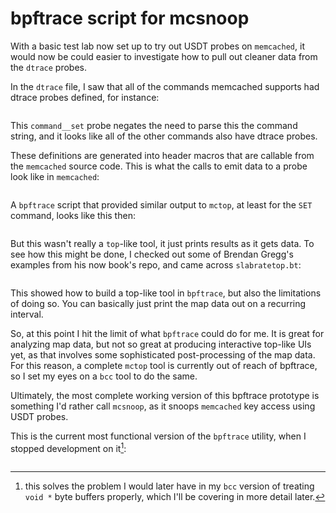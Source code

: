 # bpftrace script for mcsnoop

With a basic test lab now set up to try out USDT probes on `memcached`, it
would now be could easier to investigate how to pull out cleaner data from the
`dtrace` probes.

In the `dtrace` file, I saw that all of the commands memcached supports had
dtrace probes defined, for instance:

```{.c include=src/memcached/memcached_dtrace.d startLine=205 endLine=214}
```

This `command__set` probe negates the need to parse this the command string,
and it looks like all of the other commands also have dtrace probes.

These definitions are generated into header macros that are callable from the
`memcached` source code. This is what the calls to emit data to a probe look
like in `memcached`:

```{.c include=src/memcached/memcached.c startLine=1358 endLine=1386}
```

A `bpftrace` script that provided similar output to `mctop`, at least for the
`SET` command, looks like this then:

```{.awk include=src/mcsnoop-orig.bt}
```

But this wasn't really a `top`-like tool, it just prints results as it gets
data. To see how this might be done, I checked out some of Brendan Gregg's
examples from his now book's repo, and came across `slabratetop.bt`:

```{.awk include=src/bpf-perf-tools-book/originals/Ch14_Kernel/slabratetop.bt startLine=16 endLine=35}
```

This showed how to build a top-like tool in `bpftrace`, but also the
limitations of doing so. You can basically just print the map data out on a
recurring interval.

So, at this point I hit the limit of what `bpftrace` could do for me.
It is great for analyzing map data, but not so great at producing interactive
top-like UIs yet, as that involves some sophisticated post-processing of the
map data. For this reason, a complete `mctop` tool is currently out of reach of
bpftrace, so I set my eyes on a `bcc` tool to do the same.

Ultimately, the most complete working version of this bpftrace prototype is
something I'd rather call `mcsnoop`, as it snoops `memcached` key access using
USDT probes.

This is the current most functional version of the `bpftrace` utility, when
 I stopped development on it[^18]:

```{.awk include=src/mcsnoop-working.bt}
```

[^18]: this solves the problem I would later have in my `bcc` version of
       treating `void *` byte buffers properly, which I'll be covering in more
       detail later.
